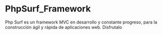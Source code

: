 # PhpSurf_Framework
Php Surf es un framework MVC en desarrollo y constante progreso, para la construcción ágil y rápida de aplicaciones web. Disfrutalo
